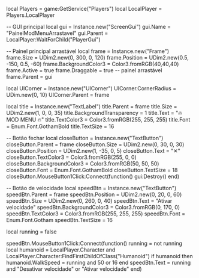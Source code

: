 local Players = game:GetService("Players")
local LocalPlayer = Players.LocalPlayer

-- GUI principal
local gui = Instance.new("ScreenGui")
gui.Name = "PainelModMenuArrastavel"
gui.Parent = LocalPlayer:WaitForChild("PlayerGui")

-- Painel principal arrastável
local frame = Instance.new("Frame")
frame.Size = UDim2.new(0, 300, 0, 120)
frame.Position = UDim2.new(0.5, -150, 0.5, -60)
frame.BackgroundColor3 = Color3.fromRGB(40,40,40)
frame.Active = true
frame.Draggable = true -- painel arrastável
frame.Parent = gui

local UICorner = Instance.new("UICorner")
UICorner.CornerRadius = UDim.new(0, 10)
UICorner.Parent = frame

local title = Instance.new("TextLabel")
title.Parent = frame
title.Size = UDim2.new(1, 0, 0, 35)
title.BackgroundTransparency = 1
title.Text = "🔥 MOD MENU 🔥"
title.TextColor3 = Color3.fromRGB(255, 255, 255)
title.Font = Enum.Font.GothamBold
title.TextSize = 16

-- Botão fechar
local closeButton = Instance.new("TextButton")
closeButton.Parent = frame
closeButton.Size = UDim2.new(0, 30, 0, 30)
closeButton.Position = UDim2.new(1, -35, 0, 5)
closeButton.Text = "✕"
closeButton.TextColor3 = Color3.fromRGB(255, 0, 0)
closeButton.BackgroundColor3 = Color3.fromRGB(50, 50, 50)
closeButton.Font = Enum.Font.GothamBold
closeButton.TextSize = 18
closeButton.MouseButton1Click:Connect(function()
    gui:Destroy()
end)

-- Botão de velocidade
local speedBtn = Instance.new("TextButton")
speedBtn.Parent = frame
speedBtn.Position = UDim2.new(0, 20, 0, 60)
speedBtn.Size = UDim2.new(0, 260, 0, 40)
speedBtn.Text = "Ativar velocidade"
speedBtn.BackgroundColor3 = Color3.fromRGB(0, 170, 0)
speedBtn.TextColor3 = Color3.fromRGB(255, 255, 255)
speedBtn.Font = Enum.Font.Gotham
speedBtn.TextSize = 16

local running = false

speedBtn.MouseButton1Click:Connect(function()
    running = not running
    local humanoid = LocalPlayer.Character and LocalPlayer.Character:FindFirstChildOfClass("Humanoid")
    if humanoid then
        humanoid.WalkSpeed = running and 50 or 16
    end
    speedBtn.Text = running and "Desativar velocidade" or "Ativar velocidade"
end)
